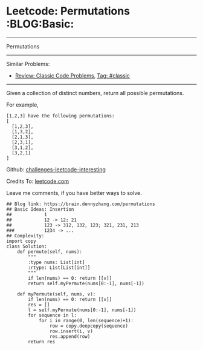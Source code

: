 # Leetcode: Permutations     :BLOG:Basic:


---

Permutations  

---

Similar Problems:  
-   [Review: Classic Code Problems](https://brain.dennyzhang.com/review-classic), [Tag: #classic](https://brain.dennyzhang.com/tag/classic)

---

Given a collection of distinct numbers, return all possible permutations.  

For example,  

    [1,2,3] have the following permutations:
    [
      [1,2,3],
      [1,3,2],
      [2,1,3],
      [2,3,1],
      [3,1,2],
      [3,2,1]
    ]

Github: [challenges-leetcode-interesting](https://github.com/DennyZhang/challenges-leetcode-interesting/tree/master/permutations)  

Credits To: [leetcode.com](https://leetcode.com/problems/permutations/description/)  

Leave me comments, if you have better ways to solve.  

    ## Blog link: https://brain.dennyzhang.com/permutations
    ## Basic Ideas: Insertion
    ##            1
    ##            12 -> 12; 21
    ##            123 -> 312, 132, 123; 321, 231, 213
    ###           1234 -> ...
    ## Complexity:
    import copy
    class Solution:
        def permute(self, nums):
            """
            :type nums: List[int]
            :rtype: List[List[int]]
            """
            if len(nums) == 0: return [[v]]
            return self.myPermute(nums[0:-1], nums[-1])
    
        def myPermute(self, nums, v):
            if len(nums) == 0: return [[v]]
            res = []
            l = self.myPermute(nums[0:-1], nums[-1])
            for sequence in l:
                for i in range(0, len(sequence)+1):
                    row = copy.deepcopy(sequence)
                    row.insert(i, v)
                    res.append(row)
            return res